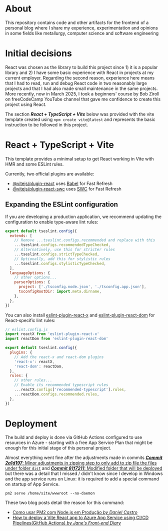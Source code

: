 # About
This repository contains code and other artifacts for the frontend of a personal blog where I share my experience, experimentation and opinions in some fields like metallurgy, computer science and software engineering

# Initial decisions

React was chosen as the library to build this project since 1) it is a popular library and 2) I have some basic experience with React in projects at my current employer. Regarding the second reason, experience here means that I had to read, run and debug React code in two reasonably large projects and that I had also made small maintenance in the same projects. More recently, now in March 2025, I took a beginners' course by Bob Ziroll on freeCodeCamp YouTube channel that gave me confidence to create this project using React.

The section ***React + TypeScript + Vite*** below was provided with the vite template created using ```npm create vite@latest``` and represents the basic instruction to be followed in this project.

# React + TypeScript + Vite

This template provides a minimal setup to get React working in Vite with HMR and some ESLint rules.

Currently, two official plugins are available:

- [@vitejs/plugin-react](https://github.com/vitejs/vite-plugin-react/blob/main/packages/plugin-react/README.md) uses [Babel](https://babeljs.io/) for Fast Refresh
- [@vitejs/plugin-react-swc](https://github.com/vitejs/vite-plugin-react-swc) uses [SWC](https://swc.rs/) for Fast Refresh

## Expanding the ESLint configuration

If you are developing a production application, we recommend updating the configuration to enable type-aware lint rules:

```js
export default tseslint.config({
  extends: [
    // Remove ...tseslint.configs.recommended and replace with this
    ...tseslint.configs.recommendedTypeChecked,
    // Alternatively, use this for stricter rules
    ...tseslint.configs.strictTypeChecked,
    // Optionally, add this for stylistic rules
    ...tseslint.configs.stylisticTypeChecked,
  ],
  languageOptions: {
    // other options...
    parserOptions: {
      project: ['./tsconfig.node.json', './tsconfig.app.json'],
      tsconfigRootDir: import.meta.dirname,
    },
  },
})
```

You can also install [eslint-plugin-react-x](https://github.com/Rel1cx/eslint-react/tree/main/packages/plugins/eslint-plugin-react-x) and [eslint-plugin-react-dom](https://github.com/Rel1cx/eslint-react/tree/main/packages/plugins/eslint-plugin-react-dom) for React-specific lint rules:

```js
// eslint.config.js
import reactX from 'eslint-plugin-react-x'
import reactDom from 'eslint-plugin-react-dom'

export default tseslint.config({
  plugins: {
    // Add the react-x and react-dom plugins
    'react-x': reactX,
    'react-dom': reactDom,
  },
  rules: {
    // other rules...
    // Enable its recommended typescript rules
    ...reactX.configs['recommended-typescript'].rules,
    ...reactDom.configs.recommended.rules,
  },
})
```

# Deployment

The build and deploy is done via GitHub Actions configured to use resources in Azure - starting with a free App Service Plan that might be enough for this initial stage of this personal project.

Almost everything went fine after the adjustments made in commits [***Commit 2a1d197***: Minor adjustments in zipping step to only add to zip file the files under folder `dist`](https://github.com/disouzam/blog-frontend/commit/2a1d197befca710ea6ada493abb38e9829226fb8) and [***Commit 81f7211***: Modified folder that will be deployed](https://github.com/disouzam/blog-frontend/commit/81f7211610bef3818b38f088406ef141922bcaac) but there was a detail that I missed / didn't know since I develop in Windows and the app service runs on Linux: it is required to add a special command on startup of App Service. 

```shell
pm2 serve /home/site/wwwroot --no-daemon
```

These two blog posts detail the reason for this command:

- [Como usar PM2 com Node.js em Produção *by Daniel Castro*](https://danieldcs.com/como-usar-pm2-com-node-js-em-producao/)
- [How to deploy a Vite React app to Azure App Service using CI/CD Pipelines(GitHub Actions) *by Jane's Front-end Diary*](https://medium.com/@janesfrontenddiary/how-to-deploy-a-vite-react-app-to-azure-app-service-using-ci-cd-pipelines-github-actions-1cee30d49ab0)